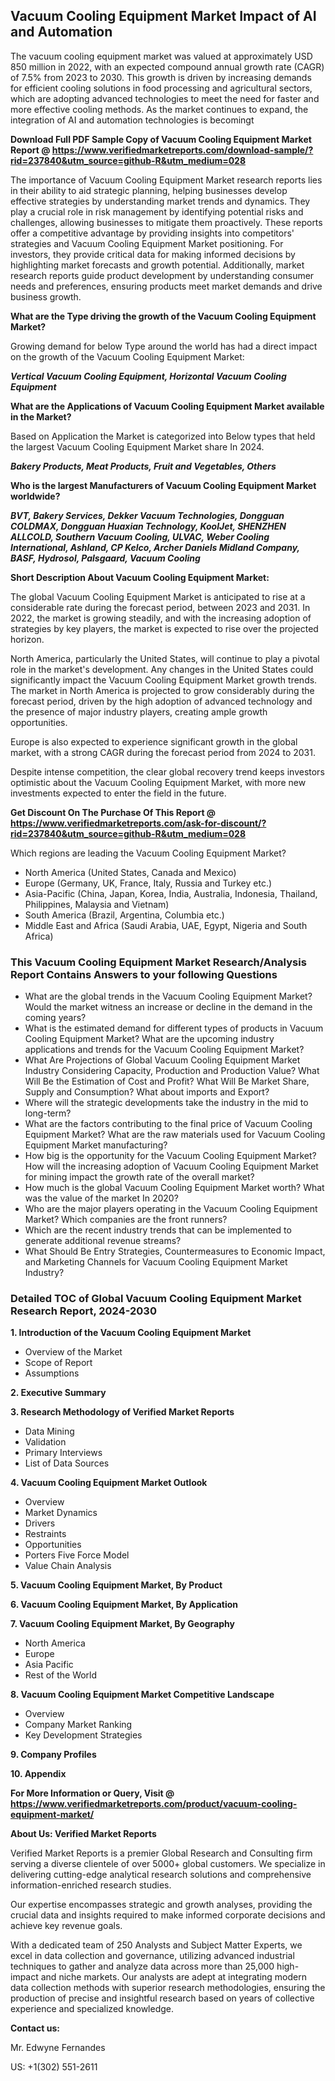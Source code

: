<h2>Vacuum Cooling Equipment Market Impact of AI and Automation</h2>The vacuum cooling equipment market was valued at approximately USD 850 million in 2022, with an expected compound annual growth rate (CAGR) of 7.5% from 2023 to 2030. This growth is driven by increasing demands for efficient cooling solutions in food processing and agricultural sectors, which are adopting advanced technologies to meet the need for faster and more effective cooling methods. As the market continues to expand, the integration of AI and automation technologies is becomingt</p><p id="" class=""><strong>Download Full PDF Sample Copy of Vacuum Cooling Equipment Market Report @ <a href="https://www.verifiedmarketreports.com/download-sample/?rid=237840&utm_source=github-R&utm_medium=028" target="_blank">https://www.verifiedmarketreports.com/download-sample/?rid=237840&utm_source=github-R&utm_medium=028</a></strong></p><p>The importance of&nbsp;Vacuum Cooling Equipment Market research reports lies in their ability to aid strategic planning, helping businesses develop effective strategies by understanding market trends and dynamics. They play a crucial role in risk management by identifying potential risks and challenges, allowing businesses to mitigate them proactively. These reports offer a competitive advantage by providing insights into competitors' strategies and Vacuum Cooling Equipment Market positioning. For investors, they provide critical data for making informed decisions by highlighting market forecasts and growth potential. Additionally, market research reports guide product development by understanding consumer needs and preferences, ensuring products meet market demands and drive business growth.</p><p><strong>What are the&nbsp;Type driving the growth of the Vacuum Cooling Equipment Market?</strong></p><p id="" class="">Growing demand for below Type around the world has had a direct impact on the growth of the Vacuum Cooling Equipment Market:</p><em><strong>Vertical Vacuum Cooling Equipment, Horizontal Vacuum Cooling Equipment</strong></em></p><strong>What are the&nbsp;Applications&nbsp;of Vacuum Cooling Equipment Market available in the Market?</strong></p><p id="" class="">Based on Application the Market is categorized into Below types that held the largest Vacuum Cooling Equipment Market share In 2024.</p><em><strong>Bakery Products, Meat Products, Fruit and Vegetables, Others</strong></em></p><strong>Who is the largest Manufacturers of Vacuum Cooling Equipment Market worldwide?</strong></p><p><em><strong>BVT, Bakery Services, Dekker Vacuum Technologies, Dongguan COLDMAX, Dongguan Huaxian Technology, KoolJet, SHENZHEN ALLCOLD, Southern Vacuum Cooling, ULVAC, Weber Cooling International, Ashland, CP Kelco, Archer Daniels Midland Company, BASF, Hydrosol, Palsgaard, Vacuum Cooling</strong></em></p><p id="" class=""><strong>Short Description About Vacuum Cooling Equipment Market:</strong></p><p>The global Vacuum Cooling Equipment Market is anticipated to rise at a considerable rate during the forecast period, between 2023 and 2031. In 2022, the market is growing steadily, and with the increasing adoption of strategies by key players, the market is expected to rise over the projected horizon.</p><p>North America, particularly the United States, will continue to play a pivotal role in the market's development. Any changes in the United States could significantly impact the Vacuum Cooling Equipment Market growth trends. The market in North America is projected to grow considerably during the forecast period, driven by the high adoption of advanced technology and the presence of major industry players, creating ample growth opportunities.</p><p>Europe is also expected to experience significant growth in the global market, with a strong CAGR during the forecast period from 2024 to 2031.</p><p>Despite intense competition, the clear global recovery trend keeps investors optimistic about the Vacuum Cooling Equipment Market, with more new investments expected to enter the field in the future.</p><p id="" class=""><strong>Get Discount On The Purchase Of This Report @ <a href="https://www.verifiedmarketreports.com/ask-for-discount/?rid=237840&utm_source=github-R&utm_medium=028" target="_blank">https://www.verifiedmarketreports.com/ask-for-discount/?rid=237840&utm_source=github-R&utm_medium=028</a></strong></p>Which regions are leading the Vacuum Cooling Equipment Market?</p><ul><li>North America (United States, Canada and Mexico)</li><li>Europe (Germany, UK, France, Italy, Russia and Turkey etc.)</li><li>Asia-Pacific (China, Japan, Korea, India, Australia, Indonesia, Thailand, Philippines, Malaysia and Vietnam)</li><li>South America (Brazil, Argentina, Columbia etc.)</li><li>Middle East and Africa (Saudi Arabia, UAE, Egypt, Nigeria and South Africa)</li></ul><h3 id="" class="">This Vacuum Cooling Equipment Market Research/Analysis Report Contains Answers to your following Questions</h3><ul><li>What are the global trends in the Vacuum Cooling Equipment Market? Would the market witness an increase or decline in the demand in the coming years?</li><li>What is the estimated demand for different types of products in Vacuum Cooling Equipment Market? What are the upcoming industry applications and trends for the Vacuum Cooling Equipment Market?</li><li>What Are Projections of Global Vacuum Cooling Equipment Market Industry Considering Capacity, Production and Production Value? What Will Be the Estimation of Cost and Profit? What Will Be Market Share, Supply and Consumption? What about imports and Export?</li><li>Where will the strategic developments take the industry in the mid to long-term?</li><li>What are the factors contributing to the final price of Vacuum Cooling Equipment Market? What are the raw materials used for Vacuum Cooling Equipment Market manufacturing?</li><li>How big is the opportunity for the Vacuum Cooling Equipment Market? How will the increasing adoption of Vacuum Cooling Equipment Market for mining impact the growth rate of the overall market?</li><li>How much is the global Vacuum Cooling Equipment Market worth? What was the value of the market In 2020?</li><li>Who are the major players operating in the Vacuum Cooling Equipment Market? Which companies are the front runners?</li><li>Which are the recent industry trends that can be implemented to generate additional revenue streams?</li><li>What Should Be Entry Strategies, Countermeasures to Economic Impact, and Marketing Channels for Vacuum Cooling Equipment Market Industry?</li></ul><h3 id="" class="">Detailed TOC of Global Vacuum Cooling Equipment Market Research Report, 2024-2030</h3><p id="" class=""><strong>1. Introduction of the Vacuum Cooling Equipment Market</strong></p><ul><li>Overview of the Market</li><li>Scope of Report</li><li>Assumptions</li></ul><p id="" class=""><strong>2. Executive Summary</strong></p><p id="" class=""><strong>3. Research Methodology of Verified Market Reports</strong></p><ul><li>Data Mining</li><li>Validation</li><li>Primary Interviews</li><li>List of Data Sources</li></ul><p id="" class=""><strong>4. Vacuum Cooling Equipment Market Outlook</strong></p><ul><li>Overview</li><li>Market Dynamics</li><li>Drivers</li><li>Restraints</li><li>Opportunities</li><li>Porters Five Force Model</li><li>Value Chain Analysis</li></ul><p id="" class=""><strong>5. Vacuum Cooling Equipment Market, By Product</strong></p><p id="" class=""><strong>6. Vacuum Cooling Equipment Market, By Application</strong></p><p id="" class=""><strong>7. Vacuum Cooling Equipment Market, By Geography</strong></p><ul><li>North America</li><li>Europe</li><li>Asia Pacific</li><li>Rest of the World</li></ul><p id="" class=""><strong>8. Vacuum Cooling Equipment Market Competitive Landscape</strong></p><ul><li>Overview</li><li>Company Market Ranking</li><li>Key Development Strategies</li></ul><p id="" class=""><strong>9. Company Profiles</strong></p><p id="" class=""><strong>10. Appendix</strong></p><p id="" class=""><strong>For More Information or Query, Visit @ <a href="https://www.verifiedmarketreports.com/product/vacuum-cooling-equipment-market/" target="_blank">https://www.verifiedmarketreports.com/product/vacuum-cooling-equipment-market/</a></strong></p><p id="" class=""><strong>About Us: Verified Market Reports</strong></p><p id="" class="">Verified Market Reports is a premier Global Research and Consulting firm serving a diverse clientele of over 5000+ global customers. We specialize in delivering cutting-edge analytical research solutions and comprehensive information-enriched research studies.</p><p id="" class="">Our expertise encompasses strategic and growth analyses, providing the crucial data and insights required to make informed corporate decisions and achieve key revenue goals.</p><p id="" class="">With a dedicated team of 250 Analysts and Subject Matter Experts, we excel in data collection and governance, utilizing advanced industrial techniques to gather and analyze data across more than 25,000 high-impact and niche markets. Our analysts are adept at integrating modern data collection methods with superior research methodologies, ensuring the production of precise and insightful research based on years of collective experience and specialized knowledge.</p><p id="" class=""><strong>Contact us:</strong></p><p id="" class="">Mr. Edwyne Fernandes</p><p id="" class="">US: +1(302) 551-2611</p>